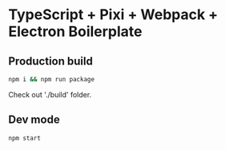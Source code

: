 TypeScript + Pixi + Webpack + Electron Boilerplate
======================

## Production build
 ```bash
npm i && npm run package
 ```
Check out './build' folder.

## Dev mode
 ```bash
npm start
 ```
 